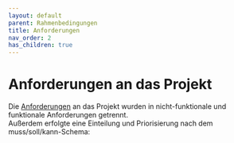 ```yaml
---
layout: default
parent: Rahmenbedingungen
title: Anforderungen
nav_order: 2
has_children: true
---
```




# Anforderungen an das Projekt
Die [Anforderungen](/glossar#anforderung) an das Projekt wurden in nicht-funktionale und funktionale Anforderungen getrennt.<br /> Außerdem erfolgte eine Einteilung und Priorisierung nach dem muss/soll/kann-Schema:

